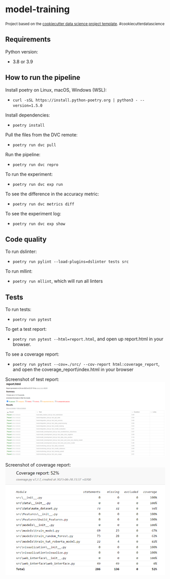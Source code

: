 model-training
==============================

<p><small>Project based on the <a target="_blank" href="https://drivendata.github.io/cookiecutter-data-science/">cookiecutter data science project template</a>. #cookiecutterdatascience</small></p>

## Requirements
Python version:
- 3.8 or 3.9

## How to run the pipeline
Install poetry on Linux, macOS, Windows (WSL):
- `curl -sSL https://install.python-poetry.org | python3 - --version=1.5.0`

Install dependencies:
- `poetry install`

Pull the files from the DVC remote:
- `poetry run dvc pull`

Run the pipeline:
- `poetry run dvc repro`

To run the experiment:
- `poetry run dvc exp run`

To see the difference in the accuracy metric:
- `poetry run dvc metrics diff`

To see the experiment log:
- `poetry run dvc exp show`

## Code quality

To run dslinter:
- `poetry run pylint --load-plugins=dslinter tests src`

To run mllint:
- `poetry run mllint`, which will run all linters

## Tests

To run tests:
- `poetry run pytest`

To get a test report:
- `poetry run pytest --html=report.html`, and open up report.html in your browser.

To see a coverage report: 
- `poetry run pytest --cov=./src/ --cov-report html:coverage_report`, and open the coverage_report\index.html in your browser

Screenshot of test report:
![report](docs/test_pass_report.png)

Screenshot of coverage report:
![coverage](docs/coverage.png)



